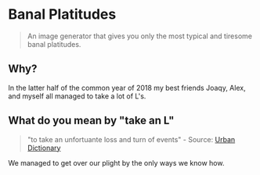 # Banal Platitudes
> An image generator that gives you only the most typical and tiresome banal platitudes.

## Why? 

In the latter half of the common year of 2018 my best friends Joaqy, Alex, and myself all managed to take a lot of L's.

## What do you mean by "take an L"
>"to take an unfortuante loss and turn of events" - Source: [Urban Dictionary](https://www.urbandictionary.com/define.php?term=took%20an%20L)

We managed to get over our plight by the only ways we know how.
